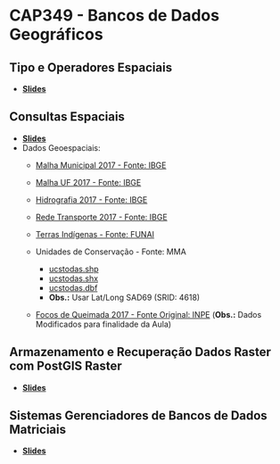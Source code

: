 # CAP349 - Bancos de Dados Geográficos

## Tipo e Operadores Espaciais

- **[Slides](https://github.com/gqueiroz/cap349/blob/master/2018/tipos-e-operadores-espaciais.pdf)**

## Consultas Espaciais

- **[Slides](https://github.com/gqueiroz/cap349/blob/master/2018/consultas-espaciais.pdf)**
- Dados Geoespaciais:
  - [Malha Municipal 2017 - Fonte: IBGE](http://servicodados.ibge.gov.br/Download/Download.ashx?u=geoftp.ibge.gov.br/organizacao_do_territorio/malhas_territoriais/malhas_municipais/municipio_2017/Brasil/BR/br_municipios.zip)<br>

  - [Malha UF 2017 - Fonte: IBGE](http://servicodados.ibge.gov.br/Download/Download.ashx?u=geoftp.ibge.gov.br/organizacao_do_territorio/malhas_territoriais/malhas_municipais/municipio_2017/Brasil/BR/br_unidades_da_federacao.zip)<br>

  - [Hidrografia 2017 - Fonte: IBGE](http://servicodados.ibge.gov.br/Download/Download.ashx?u=geoftp.ibge.gov.br/cartas_e_mapas/bases_cartograficas_continuas/bc250/versao2017/shapefile/Hidrografia_v2017.zip)<br>

  - [Rede Transporte 2017 - Fonte: IBGE](http://servicodados.ibge.gov.br/Download/Download.ashx?u=geoftp.ibge.gov.br/cartas_e_mapas/bases_cartograficas_continuas/bc250/versao2017/shapefile/Transporte_v2017.zip)<br>
  
  - [Terras Indígenas - Fonte: FUNAI](http://mapas2.funai.gov.br/portal_mapas/shapes/ti_sirgas.zip)<br>
  
  - Unidades de Conservação - Fonte: MMA
    - [ucstodas.shp](http://mapas.mma.gov.br/ms_tmp/ucstodas.shp)
    - [ucstodas.shx](http://mapas.mma.gov.br/ms_tmp/ucstodas.shx)
    - [ucstodas.dbf](http://mapas.mma.gov.br/ms_tmp/ucstodas.dbf)
    - **Obs.:** Usar Lat/Long SAD69 (SRID: 4618)<br>
  
  - [Focos de Queimada 2017 - Fonte Original: INPE](https://github.com/gqueiroz/cap394/blob/master/2018/class-02/dados/focos_2017.zip) (**Obs.:** Dados Modificados para finalidade da Aula)
  
## Armazenamento e Recuperação Dados Raster com PostGIS Raster

- **[Slides](https://github.com/gqueiroz/cap349/blob/master/2018/raster-postgis.pdf)**

## Sistemas Gerenciadores de Bancos de Dados Matriciais

- **[Slides](https://github.com/gqueiroz/cap349/blob/master/2018/sgbd-matriciais.pdf)**
